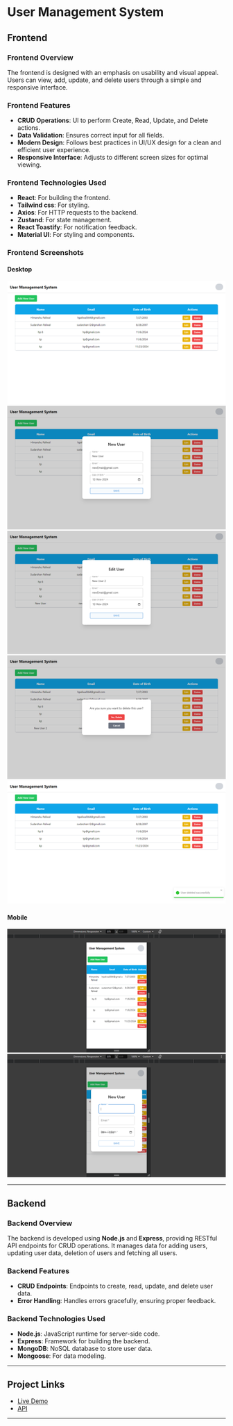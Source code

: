 
# User Management System

## Frontend

### Frontend Overview
The frontend is designed with an emphasis on usability and visual appeal. Users can view, add, update, and delete users through a simple and responsive interface.

### Frontend Features
- **CRUD Operations**: UI to perform Create, Read, Update, and Delete actions.
- **Data Validation**: Ensures correct input for all fields.
- **Modern Design**: Follows best practices in UI/UX design for a clean and efficient user experience.
- **Responsive Interface**: Adjusts to different screen sizes for optimal viewing.

### Frontend Technologies Used
- **React**: For building the frontend.
- **Tailwind css**: For styling.
- **Axios**: For HTTP requests to the backend.
- **Zustand**: For state management.
- **React Toastify**: For notification feedback.
- **Material UI**: For styling and components.

### Frontend Screenshots
#### Desktop
![Screenshot 1](./Frontend/src/assets/screenshots/screenshot_1.png)
![Screenshot 2](./Frontend/src/assets/screenshots/screenshot_2.png)
![Screenshot 3](./Frontend/src/assets/screenshots/screenshot_3.png)
![Screenshot 4](./Frontend/src/assets/screenshots/screenshot_4.png)
![Screenshot 5](./Frontend/src/assets/screenshots/screenshot_5.png)

#### Mobile
![Screenshot 6](./Frontend/src/assets/screenshots/screenshot_6.png)
![Screenshot 7](./Frontend/src/assets/screenshots/screenshot_7.png)

---

## Backend

### Backend Overview
The backend is developed using **Node.js** and **Express**, providing RESTful API endpoints for CRUD operations. It manages data for adding users, updating user data, deletion of users and fetching all users.

### Backend Features
- **CRUD Endpoints**: Endpoints to create, read, update, and delete user data.
- **Error Handling**: Handles errors gracefully, ensuring proper feedback.

### Backend Technologies Used
- **Node.js**: JavaScript runtime for server-side code.
- **Express**: Framework for building the backend.
- **MongoDB**: NoSQL database to store user data.
- **Mongoose**: For data modeling.

---

## Project Links
- [Live Demo](https://user-management-system-frontend.netlify.app/)
- [API](https://user-management-system-22ix.onrender.com/api/v1/users/)

---
